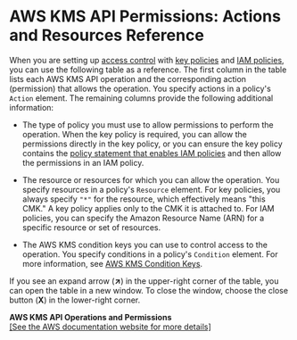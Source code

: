 # AWS KMS API Permissions: Actions and Resources Reference<a name="kms-api-permissions-reference"></a>

When you are setting up [access control](control-access.md#authorization) with [key policies](key-policies.md) and [IAM policies](iam-policies.md), you can use the following table as a reference\. The first column in the table lists each AWS KMS API operation and the corresponding action \(permission\) that allows the operation\. You specify actions in a policy's `Action` element\. The remaining columns provide the following additional information:

+ The type of policy you must use to allow permissions to perform the operation\. When the key policy is required, you can allow the permissions directly in the key policy, or you can ensure the key policy contains the [policy statement that enables IAM policies](key-policies.md#key-policy-default-allow-root-enable-iam) and then allow the permissions in an IAM policy\.

+ The resource or resources for which you can allow the operation\. You specify resources in a policy's `Resource` element\. For key policies, you always specify `"*"` for the resource, which effectively means "this CMK\." A key policy applies only to the CMK it is attached to\. For IAM policies, you can specify the Amazon Resource Name \(ARN\) for a specific resource or set of resources\.

+ The AWS KMS condition keys you can use to control access to the operation\. You specify conditions in a policy's `Condition` element\. For more information, see [AWS KMS Condition Keys](policy-conditions.md#conditions-kms)\.

If you see an expand arrow \(**↗**\) in the upper\-right corner of the table, you can open the table in a new window\. To close the window, choose the close button \(**X**\) in the lower\-right corner\.


**AWS KMS API Operations and Permissions**  
<a name="kms-api-permissions-reference-table"></a>[\[See the AWS documentation website for more details\]](http://docs.aws.amazon.com/kms/latest/developerguide/kms-api-permissions-reference.html)